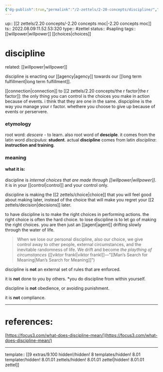 ```yaml
---
{"dg-publish":true,"permalink":"/2-zettels/2-20-concepts/discipline/","dgHomeLink":true,"dgPassFrontmatter":false}
---
```


up:: [[2 zettels/2.20 concepts/-2.20 concepts moc|-2.20 concepts moc]]
ts:: 2022.08.09:11.52.53:320
type:: #zettel
status:: #sapling 
tags:: [[willpower|willpower]] [[choices|choices]]

# discipline
related: [[willpower|willpower]]

discipline is enacting our [[agency|agency]] towards our [[long term fulfillment|long term fulfillment]].

[[connection|connection]] to [[2 zettels/2.20 concepts/the r factor|the r factor]]: the only thing you can control is the choices you make in action because of events.
i think that they are one in the same. dispcipline is the way you manage your r factor. whethere you choose to give up because of events or perservere.

### etymology
root word: *descere* - to learn. also root word of **desciple**.
it comes from the latin word *discipulus*: **student**.
actual **discipline** comes from latin *disciplina*: **instruction and training**.

### meaning

#### what it is:

discipline is *internal choices that are made through [[willpower|willpower]]*. it is in your [[control|control]] and your control only.

discipline is making the [[2 zettels/choice|choice]] that you will feel good about making later, instead of the choice that will make you regret your [[2 zettels/decision|decisions]] later.

to have discipline is to make the right choices in performing actions. the right choice is often the hard choice.
to lose discipline is to let go of making the right choices. you are then just an [[agent|agent]] drifting slowly through the water of life.

>When we lose our personal discipline, also our choice, we give control away to other people, external circumstances, and the inevitable randomness of life. We drift and become *the plaything of circumstances* 
>([[viktor frankl|viktor frankl]]—”[[Man’s Search for Meaning|Man’s Search for Meaning]]”)

discipline is **not** an external set of rules that are enforced.

it is **not** done to you by others. *you do discipline from within yourself.

discipline is **not** obedience, or avoiding punishment.

it is **not** compliance.



---
# references:

[https://focus3.com/what-does-discipline-mean/](https://focus3.com/what-does-discipline-mean/)

---
template:: [[9 extras/9.100 hidden!/hidden! 8 templates/hidden! 8.01 templater/hidden! 8.01.01 zettels/hidden! 8.01.01 zettel|hidden! 8.01.01 zettel]]
